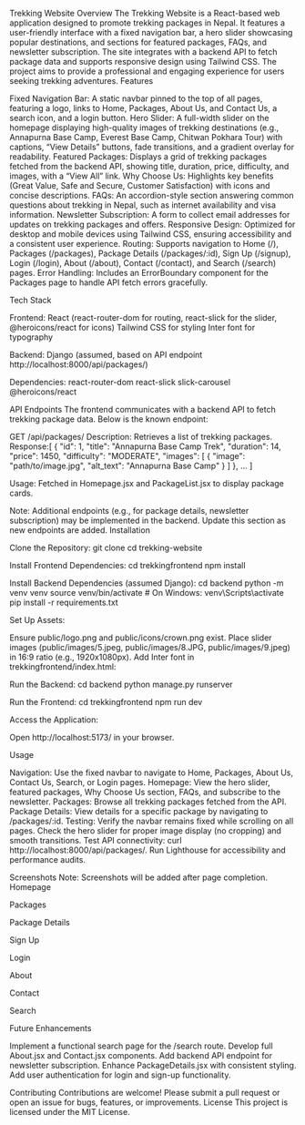 Trekking Website
Overview
The Trekking Website is a React-based web application designed to promote trekking packages in Nepal. It features a user-friendly interface with a fixed navigation bar, a hero slider showcasing popular destinations, and sections for featured packages, FAQs, and newsletter subscription. The site integrates with a backend API to fetch package data and supports responsive design using Tailwind CSS. The project aims to provide a professional and engaging experience for users seeking trekking adventures.
Features

Fixed Navigation Bar: A static navbar pinned to the top of all pages, featuring a logo, links to Home, Packages, About Us, and Contact Us, a search icon, and a login button.
Hero Slider: A full-width slider on the homepage displaying high-quality images of trekking destinations (e.g., Annapurna Base Camp, Everest Base Camp, Chitwan Pokhara Tour) with captions, “View Details” buttons, fade transitions, and a gradient overlay for readability.
Featured Packages: Displays a grid of trekking packages fetched from the backend API, showing title, duration, price, difficulty, and images, with a “View All” link.
Why Choose Us: Highlights key benefits (Great Value, Safe and Secure, Customer Satisfaction) with icons and concise descriptions.
FAQs: An accordion-style section answering common questions about trekking in Nepal, such as internet availability and visa information.
Newsletter Subscription: A form to collect email addresses for updates on trekking packages and offers.
Responsive Design: Optimized for desktop and mobile devices using Tailwind CSS, ensuring accessibility and a consistent user experience.
Routing: Supports navigation to Home (/), Packages (/packages), Package Details (/packages/:id), Sign Up (/signup), Login (/login), About (/about), Contact (/contact), and Search (/search) pages.
Error Handling: Includes an ErrorBoundary component for the Packages page to handle API fetch errors gracefully.

Tech Stack

Frontend:
React (react-router-dom for routing, react-slick for the slider, @heroicons/react for icons)
Tailwind CSS for styling
Inter font for typography

Backend:
Django (assumed, based on API endpoint http://localhost:8000/api/packages/)

Dependencies:
react-router-dom
react-slick
slick-carousel
@heroicons/react

API Endpoints
The frontend communicates with a backend API to fetch trekking package data. Below is the known endpoint:

GET /api/packages/
Description: Retrieves a list of trekking packages.
Response:[
{
"id": 1,
"title": "Annapurna Base Camp Trek",
"duration": 14,
"price": 1450,
"difficulty": "MODERATE",
"images": [
{
"image": "path/to/image.jpg",
"alt_text": "Annapurna Base Camp"
}
]
},
...
]

Usage: Fetched in Homepage.jsx and PackageList.jsx to display package cards.

Note: Additional endpoints (e.g., for package details, newsletter subscription) may be implemented in the backend. Update this section as new endpoints are added.
Installation

Clone the Repository:
git clone <repository-url>
cd trekking-website

Install Frontend Dependencies:
cd trekkingfrontend
npm install

Install Backend Dependencies (assumed Django):
cd backend
python -m venv venv
source venv/bin/activate # On Windows: venv\Scripts\activate
pip install -r requirements.txt

Set Up Assets:

Ensure public/logo.png and public/icons/crown.png exist.
Place slider images (public/images/5.jpeg, public/images/8.JPG, public/images/9.jpeg) in 16:9 ratio (e.g., 1920x1080px).
Add Inter font in trekkingfrontend/index.html:<link href="https://fonts.googleapis.com/css2?family=Inter:wght@400;500;700&display=swap" rel="stylesheet">

Run the Backend:
cd backend
python manage.py runserver

Run the Frontend:
cd trekkingfrontend
npm run dev

Access the Application:

Open http://localhost:5173/ in your browser.

Usage

Navigation: Use the fixed navbar to navigate to Home, Packages, About Us, Contact Us, Search, or Login pages.
Homepage: View the hero slider, featured packages, Why Choose Us section, FAQs, and subscribe to the newsletter.
Packages: Browse all trekking packages fetched from the API.
Package Details: View details for a specific package by navigating to /packages/:id.
Testing:
Verify the navbar remains fixed while scrolling on all pages.
Check the hero slider for proper image display (no cropping) and smooth transitions.
Test API connectivity: curl http://localhost:8000/api/packages/.
Run Lighthouse for accessibility and performance audits.

Screenshots
Note: Screenshots will be added after page completion.
Homepage

Packages

Package Details

Sign Up

Login

About

Contact

Search

Future Enhancements

Implement a functional search page for the /search route.
Develop full About.jsx and Contact.jsx components.
Add backend API endpoint for newsletter subscription.
Enhance PackageDetails.jsx with consistent styling.
Add user authentication for login and sign-up functionality.

Contributing
Contributions are welcome! Please submit a pull request or open an issue for bugs, features, or improvements.
License
This project is licensed under the MIT License.
